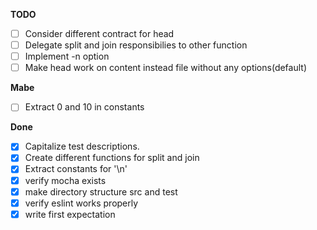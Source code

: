 **TODO**

- [ ] Consider different contract for head
- [ ] Delegate split and join responsibilies to other function
- [ ] Implement -n option
- [ ] Make head work on content instead file without any options(default)

**Mabe**

- [ ] Extract 0 and 10 in constants

**Done**

- [X] Capitalize test descriptions.
- [X] Create different functions for split and join
- [X] Extract constants for '\n'
- [X] verify mocha exists
- [X] make directory structure src and test
- [X] verify eslint works properly
- [X] write first expectation